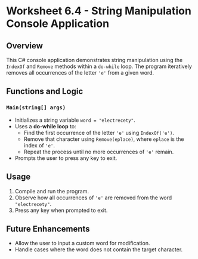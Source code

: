 

# Worksheet 6.4 - String Manipulation Console Application  

## Overview  
This C# console application demonstrates string manipulation using the `IndexOf` and `Remove` methods within a `do-while` loop. The program iteratively removes all occurrences of the letter `'e'` from a given word.

## Functions and Logic  

### `Main(string[] args)`  
- Initializes a string variable `word = "electrecety"`.  
- Uses a **do-while loop** to:  
  - Find the first occurrence of the letter `'e'` using `IndexOf('e')`.  
  - Remove that character using `Remove(eplace)`, where `eplace` is the index of `'e'`.  
  - Repeat the process until no more occurrences of `'e'` remain.  
- Prompts the user to press any key to exit.  

## Usage  
1. Compile and run the program.  
2. Observe how all occurrences of `'e'` are removed from the word `"electrecety"`.  
3. Press any key when prompted to exit.  

## Future Enhancements  
- Allow the user to input a custom word for modification.  
- Handle cases where the word does not contain the target character.  

